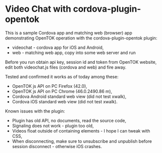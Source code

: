 # Video Chat with cordova-plugin-opentok

This is a sample Cordova app and matching web (browser) app demonstrating OpenTOK operation with the cordova-plugin-opentok plugin:
* videochat - cordova app for iOS and Android, 
* web - matching web app, copy into some web server and run

Before you run obtain api key, session id and token from OpenTOK website, edit both videochat.js files (cordova and web) and fire away.

Tested and confirmed it works as of today among these:
* OpenTOK js API on PC Firefox (42.0),
* OpenTOK js API on PC Chrome (46.0.2490.86 m),
* Cordova Android standard web view (did not test xwalk),
* Cordova iOS standard web view (did not test xwalk).

Known issues with the plugin:
* Plugin has old API, no documents, read the source code,
* Signaling does not work - plugin too old, 
* Videos float outside of containing elements - I hope I can tweak with CSS,
* When disconnecting, make sure to unsubscribe and unpublish before session disconnect - otherwise iOS crashes.




